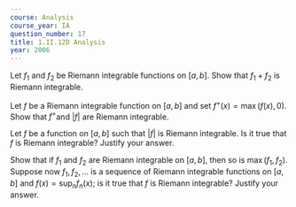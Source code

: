 ```yaml
---
course: Analysis
course_year: IA
question_number: 17
title: 1.II.12D Analysis
year: 2006
---
```



Let $f_{1}$ and $f_{2}$ be Riemann integrable functions on $[a, b]$. Show that $f_{1}+f_{2}$ is Riemann integrable.

Let $f$ be a Riemann integrable function on $[a, b]$ and set $f^{+}(x)=\max (f(x), 0)$. Show that $f^{+}$and $|f|$ are Riemann integrable.

Let $f$ be a function on $[a, b]$ such that $|f|$ is Riemann integrable. Is it true that $f$ is Riemann integrable? Justify your answer.

Show that if $f_{1}$ and $f_{2}$ are Riemann integrable on $[a, b]$, then so is $\max \left(f_{1}, f_{2}\right)$. Suppose now $f_{1}, f_{2}, \ldots$ is a sequence of Riemann integrable functions on $[a, b]$ and $f(x)=\sup _{n} f_{n}(x)$; is it true that $f$ is Riemann integrable? Justify your answer.